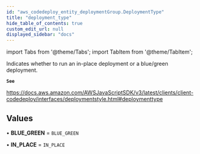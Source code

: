 ```yaml
---
id: "aws_codedeploy_entity_deploymentGroup.DeploymentType"
title: "deployment_type"
hide_table_of_contents: true
custom_edit_url: null
displayed_sidebar: "docs"
---
```


import Tabs from '@theme/Tabs';
import TabItem from '@theme/TabItem';

Indicates whether to run an in-place deployment or a blue/green deployment.

**`See`**

https://docs.aws.amazon.com/AWSJavaScriptSDK/v3/latest/clients/client-codedeploy/interfaces/deploymentstyle.html#deploymenttype

## Values

• **BLUE\_GREEN** = `BLUE_GREEN`

• **IN\_PLACE** = `IN_PLACE`
